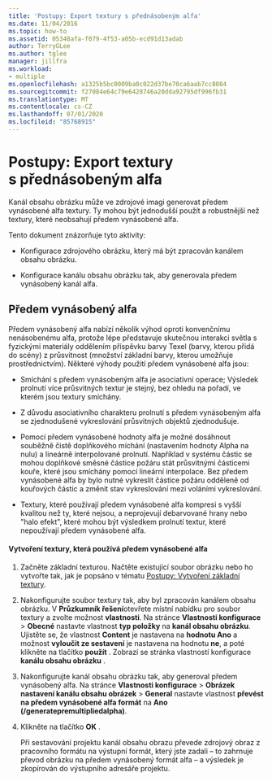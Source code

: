 ```yaml
---
title: 'Postupy: Export textury s přednásobeným alfa'
ms.date: 11/04/2016
ms.topic: how-to
ms.assetid: 05348afa-f079-4f53-a05b-ecd91d13adab
author: TerryGLee
ms.author: tglee
manager: jillfra
ms.workload:
- multiple
ms.openlocfilehash: a1325b5bc0009ba0c022d37be70ca6aab7cc8084
ms.sourcegitcommit: f27084e64c79e6428746a20dda92795df996fb31
ms.translationtype: MT
ms.contentlocale: cs-CZ
ms.lasthandoff: 07/01/2020
ms.locfileid: "85768915"
---
```

# <a name="how-to-export-a-texture-that-has-premultiplied-alpha"></a>Postupy: Export textury s přednásobeným alfa

Kanál obsahu obrázku může ve zdrojové imagi generovat předem vynásobené alfa textury. Ty mohou být jednodušší použít a robustnější než textury, které neobsahují předem vynásobené alfa.

Tento dokument znázorňuje tyto aktivity:

- Konfigurace zdrojového obrázku, který má být zpracován kanálem obsahu obrázku.

- Konfigurace kanálu obsahu obrázku tak, aby generovala předem vynásobený kanál alfa.

## <a name="premultiplied-alpha"></a>Předem vynásobený alfa
Předem vynásobený alfa nabízí několik výhod oproti konvenčnímu nenásobenému alfa, protože lépe představuje skutečnou interakci světla s fyzickými materiály oddělením příspěvku barvy Texel (barvy, kterou přidá do scény) z průsvitnost (množství základní barvy, kterou umožňuje prostřednictvím). Některé výhody použití předem vynásobené alfa jsou:

- Smíchání s předem vynásobeným alfa je asociativní operace; Výsledek prolnutí více průsvitných textur je stejný, bez ohledu na pořadí, ve kterém jsou textury smíchány.

- Z důvodu asociativního charakteru prolnutí s předem vynásobeným alfa se zjednodušené vykreslování průsvitných objektů zjednodušuje.

- Pomocí předem vynásobené hodnoty alfa je možné dosáhnout souběžně čistě doplňkového míchání (nastavením hodnoty Alpha na nulu) a lineárně interpolované prolnutí. Například v systému částic se mohou doplňkové směsné částice požáru stát průsvitnými částicemi kouře, které jsou smíchány pomocí lineární interpolace. Bez předem vynásobené alfa by bylo nutné vykreslit částice požáru odděleně od kouřových částic a změnit stav vykreslování mezi voláními vykreslování.

- Textury, které používají předem vynásobené alfa kompresi s vyšší kvalitou než ty, které nejsou, a neprojevují debarvované hrany nebo "halo efekt", které mohou být výsledkem prolnutí textur, které nepoužívají předem vynásobené alfa.

#### <a name="to-create-a-texture-that-uses-premultiplied-alpha"></a>Vytvoření textury, která používá předem vynásobené alfa

1. Začněte základní texturou. Načtěte existující soubor obrázku nebo ho vytvořte tak, jak je popsáno v tématu [Postupy: Vytvoření základní textury](../designers/how-to-create-a-basic-texture.md).

2. Nakonfigurujte soubor textury tak, aby byl zpracován kanálem obsahu obrázku. V **Průzkumník řešení**otevřete místní nabídku pro soubor textury a zvolte možnost **vlastnosti**. Na stránce **Vlastnosti konfigurace**  >  **Obecné** nastavte vlastnost **typ položky** na **kanál obsahu obrázku**. Ujistěte se, že vlastnost **Content** je nastavena na **hodnotu Ano** a možnost **vyloučit ze sestavení** je nastavena na hodnotu **ne**, a poté klikněte na tlačítko **použít** . Zobrazí se stránka vlastností konfigurace **kanálu obsahu obrázku** .

3. Nakonfigurujte kanál obsahu obrázku tak, aby generoval předem vynásobený alfa. Na stránce **Vlastnosti konfigurace**  >  **Obrázek nastavení kanálu obsahu obrázek**  >  **General** nastavte vlastnost **převést na předem vynásobené alfa formát** na **Ano (/generatepremultipliedalpha)**.

4. Klikněte na tlačítko **OK** .

   Při sestavování projektu kanál obsahu obrazu převede zdrojový obraz z pracovního formátu na výstupní formát, který jste zadali – to zahrnuje převod obrázku na předem vynásobený formát alfa – a výsledek je zkopírován do výstupního adresáře projektu.